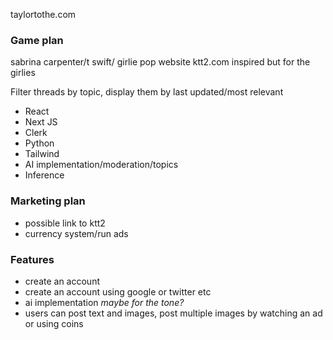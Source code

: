 taylortothe.com

### Game plan
sabrina carpenter/t swift/ girlie pop website
ktt2.com inspired but for the girlies


Filter threads by topic, display them by last updated/most relevant

- React
- Next JS
- Clerk
- Python
- Tailwind
- AI implementation/moderation/topics
- Inference

### Marketing plan

- possible link to ktt2
- currency system/run ads

### Features

- create an account
- create an account using google or twitter etc
- ai implementation _maybe for the tone?_
- users can post text and images, post multiple images by watching an ad or using coins

